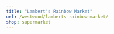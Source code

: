 ```yaml
---
title: "Lambert's Rainbow Market"
url: /westwood/lamberts-rainbow-market/
shop: supermarket
---
```

